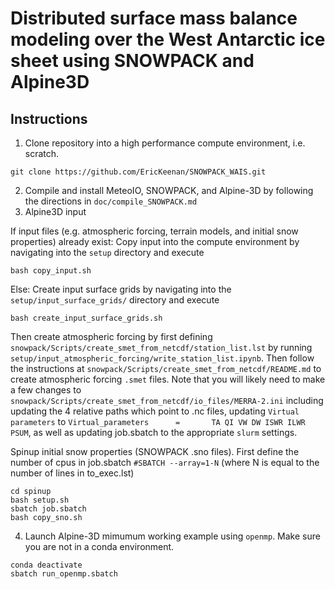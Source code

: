 # Distributed surface mass balance modeling over the West Antarctic ice sheet using SNOWPACK and Alpine3D

## Instructions 
1. Clone repository into a high performance compute environment, i.e. scratch. 
```
git clone https://github.com/EricKeenan/SNOWPACK_WAIS.git
```
2. Compile and install MeteoIO, SNOWPACK, and Alpine-3D by following the directions in `doc/compile_SNOWPACK.md`
3. Alpine3D input

If input files (e.g. atmospheric forcing, terrain models, and initial snow properties) already exist:
Copy input into the compute environment by navigating into the `setup` directory and execute
```
bash copy_input.sh
```
Else:
Create input surface grids by navigating into the  `setup/input_surface_grids/` directory and execute
```
bash create_input_surface_grids.sh
```

Then create atmospheric forcing by first defining `snowpack/Scripts/create_smet_from_netcdf/station_list.lst` by running `setup/input_atmospheric_forcing/write_station_list.ipynb`. Then follow the instructions at `snowpack/Scripts/create_smet_from_netcdf/README.md` to create atmospheric forcing `.smet` files. Note that you will likely need to make a few changes to `snowpack/Scripts/create_smet_from_netcdf/io_files/MERRA-2.ini` including updating the 4 relative paths which point to .nc files, updating `Virtual parameters` to `Virtual_parameters      =       TA QI VW DW ISWR ILWR PSUM`, as well as updating job.sbatch to the appropriate `slurm` settings. 

Spinup initial snow properties (SNOWPACK .sno files). First define the number of cpus in job.sbatch `#SBATCH --array=1-N` (where N is equal to the number of lines in to_exec.lst)

```
cd spinup
bash setup.sh
sbatch job.sbatch
bash copy_sno.sh 
```

4. Launch Alpine-3D mimumum working example using `openmp`. Make sure you are not in a conda environment.
```
conda deactivate
sbatch run_openmp.sbatch
```

